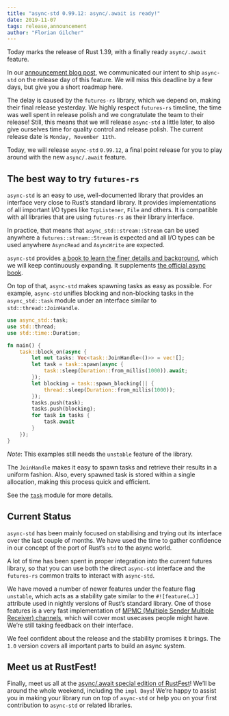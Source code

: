 ```yaml
---
title: "async-std 0.99.12: async/.await is ready!"
date: 2019-11-07
tags: release,announcement
author: "Florian Gilcher"
---
```


Today marks the release of Rust 1.39, with a finally ready `async/.await` feature.

In our [announcement blog post](https://async.rs/blog/announcing-async-std/), we communicated our intent to ship `async-std` on the release day of this feature. We will miss this deadline by a few days, but give you a short roadmap here.

The delay is caused by the `futures-rs` library, which we depend on, making their final release yesterday. We highly respect `futures-rs` timeline, the time was well spent in release polish and we congratulate the team to their release! Still, this means that we will release `async-std` a little later, to also give ourselves time for quality control and release polish. The current release date is `Monday, November 11th`.

Today, we will release `async-std` `0.99.12`, a final point release for you to play around with the new `async/.await` feature.

## The best way to try `futures-rs`

`async-std` is an easy to use, well-documented library that provides an interface very close to Rust’s standard library. It provides implementations of all important I/O types like `TcpListener`, `File` and others. It is compatible with all libraries that are using `futures-rs` as their library interface.

In practice, that means that `async_std::stream::Stream` can be used anywhere a `futures::stream::Stream` is expected and all I/O types can be used anywhere `AsyncRead` and `AsyncWrite` are expected.

`async-std` provides [a book to learn the finer details and background](https://book.async.rs), which we will keep continuously expanding. It supplements [the official async book](https://rust-lang.github.io/async-book/).

On top of that, `async-std` makes spawning tasks as easy as possible. For example, `async-std` unifies blocking and non-blocking tasks in the `async_std::task` module under an interface similar to `std::thread::JoinHandle`.

```rust
use async_std::task;
use std::thread;
use std::time::Duration;

fn main() {
    task::block_on(async {
        let mut tasks: Vec<task::JoinHandle<()>> = vec![];
        let task = task::spawn(async {
            task::sleep(Duration::from_millis(1000)).await;
        });
        let blocking = task::spawn_blocking(|| {
            thread::sleep(Duration::from_millis(1000));
        });
        tasks.push(task);
        tasks.push(blocking);
        for task in tasks {
            task.await
        }
    });
}
```

_Note_: This examples still needs the `unstable` feature of the library.

The `JoinHandle` makes it easy to spawn tasks and retrieve their results in a uniform fashion. Also, every spawned task is stored within a single allocation, making this process quick and efficient.

See the [`task`](https://docs.rs/async-std/latest/async_std/task/index.html) module for more details.

## Current Status

`async-std` has been mainly focused on stabilising and trying out its interface over the last couple of months. We have used the time to gather confidence in our concept of the port of Rust’s `std` to the async world.

A lot of time has been spent in proper integration into the current futures library, so that you can use both the direct `async-std` interface and the `futures-rs` common traits to interact with `async-std`.

We have moved a number of newer features under the feature flag `unstable`, which acts as a stability gate similar to the `#![feature(…)]` attribute used in nightly versions of Rust’s standard library. One of those features is a very fast implementation of [MPMC (Multiple Sender Multiple Receiver) channels](https://docs.rs/async-std/latest/async_std/sync/fn.channel.html), which will cover most usecases people might have. We’re still taking feedback on their interface.

We feel confident about the release and the stability promises it brings. The `1.0` version covers all important parts to build an async system.

## Meet us at RustFest!

Finally, meet us all at the [async/.await special edition of RustFest](https://twitter.com/RustFest/status/1192450042084376576)! We’ll be around the whole weekend, including the `impl Days`! We’re happy to assist you in making your library run on top of `async-std` or help you on your first contribution to `async-std` or related libraries.


